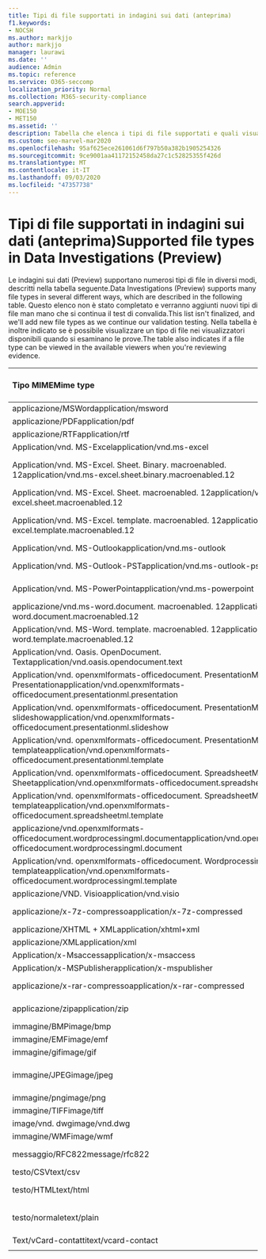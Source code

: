 ```yaml
---
title: Tipi di file supportati in indagini sui dati (anteprima)
f1.keywords:
- NOCSH
ms.author: markjjo
author: markjjo
manager: laurawi
ms.date: ''
audience: Admin
ms.topic: reference
ms.service: O365-seccomp
localization_priority: Normal
ms.collection: M365-security-compliance
search.appverid:
- MOE150
- MET150
ms.assetid: ''
description: Tabella che elenca i tipi di file supportati e quali visualizzatori possono essere visualizzati in per le indagini sui dati (Preview).
ms.custom: seo-marvel-mar2020
ms.openlocfilehash: 95af625ece261061d6f797b50a382b1905254326
ms.sourcegitcommit: 9ce9001aa41172152458da27c1c52825355f426d
ms.translationtype: MT
ms.contentlocale: it-IT
ms.lasthandoff: 09/03/2020
ms.locfileid: "47357738"
---
```

# <a name="supported-file-types-in-data-investigations-preview"></a><span data-ttu-id="5623d-103">Tipi di file supportati in indagini sui dati (anteprima)</span><span class="sxs-lookup"><span data-stu-id="5623d-103">Supported file types in Data Investigations (Preview)</span></span>

<span data-ttu-id="5623d-104">Le indagini sui dati (Preview) supportano numerosi tipi di file in diversi modi, descritti nella tabella seguente.</span><span class="sxs-lookup"><span data-stu-id="5623d-104">Data Investigations (Preview) supports many file types in several different ways, which are described in the following table.</span></span> <span data-ttu-id="5623d-105">Questo elenco non è stato completato e verranno aggiunti nuovi tipi di file man mano che si continua il test di convalida.</span><span class="sxs-lookup"><span data-stu-id="5623d-105">This list isn't finalized, and we'll add new file types as we continue our validation testing.</span></span> <span data-ttu-id="5623d-106">Nella tabella è inoltre indicato se è possibile visualizzare un tipo di file nei visualizzatori disponibili quando si esaminano le prove.</span><span class="sxs-lookup"><span data-stu-id="5623d-106">The table also indicates if a file type can be viewed in the available viewers when you're reviewing evidence.</span></span>

| <span data-ttu-id="5623d-107">Tipo MIME</span><span class="sxs-lookup"><span data-stu-id="5623d-107">Mime type</span></span> | <span data-ttu-id="5623d-108">Classe file</span><span class="sxs-lookup"><span data-stu-id="5623d-108">File class</span></span> | <span data-ttu-id="5623d-109">Visualizzatore nativo</span><span class="sxs-lookup"><span data-stu-id="5623d-109">Native viewer</span></span> | <span data-ttu-id="5623d-110">Visualizzatore di testo</span><span class="sxs-lookup"><span data-stu-id="5623d-110">Text viewer</span></span> | <span data-ttu-id="5623d-111">Visualizzatore annotazioni</span><span class="sxs-lookup"><span data-stu-id="5623d-111">Annotate viewer</span></span> | <span data-ttu-id="5623d-112">Estrazione del contenitore</span><span class="sxs-lookup"><span data-stu-id="5623d-112">Container extraction</span></span> | <span data-ttu-id="5623d-113">Estensioni</span><span class="sxs-lookup"><span data-stu-id="5623d-113">Extensions</span></span> |
| :- | :- | :- | :- | :- | :- | :- |
| <span data-ttu-id="5623d-114">applicazione/MSWord</span><span class="sxs-lookup"><span data-stu-id="5623d-114">application/msword</span></span> | <span data-ttu-id="5623d-115">Documento</span><span class="sxs-lookup"><span data-stu-id="5623d-115">Document</span></span> | <span data-ttu-id="5623d-116">Sì</span><span class="sxs-lookup"><span data-stu-id="5623d-116">Yes</span></span> | <span data-ttu-id="5623d-117">Sì</span><span class="sxs-lookup"><span data-stu-id="5623d-117">Yes</span></span> | <span data-ttu-id="5623d-118">Sì</span><span class="sxs-lookup"><span data-stu-id="5623d-118">Yes</span></span> | <span data-ttu-id="5623d-119">No</span><span class="sxs-lookup"><span data-stu-id="5623d-119">No</span></span> | <span data-ttu-id="5623d-120">. doc;. dat</span><span class="sxs-lookup"><span data-stu-id="5623d-120">.doc; .dat</span></span> |
| <span data-ttu-id="5623d-121">applicazione/PDF</span><span class="sxs-lookup"><span data-stu-id="5623d-121">application/pdf</span></span> | <span data-ttu-id="5623d-122">Documento</span><span class="sxs-lookup"><span data-stu-id="5623d-122">Document</span></span> | <span data-ttu-id="5623d-123">Sì</span><span class="sxs-lookup"><span data-stu-id="5623d-123">Yes</span></span> | <span data-ttu-id="5623d-124">Sì</span><span class="sxs-lookup"><span data-stu-id="5623d-124">Yes</span></span> | <span data-ttu-id="5623d-125">Sì</span><span class="sxs-lookup"><span data-stu-id="5623d-125">Yes</span></span> | <span data-ttu-id="5623d-126">No</span><span class="sxs-lookup"><span data-stu-id="5623d-126">No</span></span> | <span data-ttu-id="5623d-127">.pdf</span><span class="sxs-lookup"><span data-stu-id="5623d-127">.pdf</span></span> |
| <span data-ttu-id="5623d-128">applicazione/RTF</span><span class="sxs-lookup"><span data-stu-id="5623d-128">application/rtf</span></span> | <span data-ttu-id="5623d-129">Documento</span><span class="sxs-lookup"><span data-stu-id="5623d-129">Document</span></span> | <span data-ttu-id="5623d-130">Sì</span><span class="sxs-lookup"><span data-stu-id="5623d-130">Yes</span></span> | <span data-ttu-id="5623d-131">Sì</span><span class="sxs-lookup"><span data-stu-id="5623d-131">Yes</span></span> | <span data-ttu-id="5623d-132">Sì</span><span class="sxs-lookup"><span data-stu-id="5623d-132">Yes</span></span> | <span data-ttu-id="5623d-133">No</span><span class="sxs-lookup"><span data-stu-id="5623d-133">No</span></span> | <span data-ttu-id="5623d-134">. RTF;. doc</span><span class="sxs-lookup"><span data-stu-id="5623d-134">.rtf;.doc</span></span> |
| <span data-ttu-id="5623d-135">Application/vnd. MS-Excel</span><span class="sxs-lookup"><span data-stu-id="5623d-135">application/vnd.ms-excel</span></span> | <span data-ttu-id="5623d-136">Documento</span><span class="sxs-lookup"><span data-stu-id="5623d-136">Document</span></span> | <span data-ttu-id="5623d-137">Sì</span><span class="sxs-lookup"><span data-stu-id="5623d-137">Yes</span></span> | <span data-ttu-id="5623d-138">Sì</span><span class="sxs-lookup"><span data-stu-id="5623d-138">Yes</span></span> | <span data-ttu-id="5623d-139">Sì</span><span class="sxs-lookup"><span data-stu-id="5623d-139">Yes</span></span> | <span data-ttu-id="5623d-140">No</span><span class="sxs-lookup"><span data-stu-id="5623d-140">No</span></span> | <span data-ttu-id="5623d-141">. xls;. dat</span><span class="sxs-lookup"><span data-stu-id="5623d-141">.xls; .dat</span></span> |
| <span data-ttu-id="5623d-142">Application/vnd. MS-Excel. Sheet. Binary. macroenabled. 12</span><span class="sxs-lookup"><span data-stu-id="5623d-142">application/vnd.ms-excel.sheet.binary.macroenabled.12</span></span> | <span data-ttu-id="5623d-143">Produttività/formato di documento aperto</span><span class="sxs-lookup"><span data-stu-id="5623d-143">Productivity / Open Document Format</span></span> | <span data-ttu-id="5623d-144">Sì</span><span class="sxs-lookup"><span data-stu-id="5623d-144">Yes</span></span> | <span data-ttu-id="5623d-145">Sì</span><span class="sxs-lookup"><span data-stu-id="5623d-145">Yes</span></span> | <span data-ttu-id="5623d-146">No</span><span class="sxs-lookup"><span data-stu-id="5623d-146">No</span></span> | <span data-ttu-id="5623d-147">No</span><span class="sxs-lookup"><span data-stu-id="5623d-147">No</span></span> | <span data-ttu-id="5623d-148">. xlsb</span><span class="sxs-lookup"><span data-stu-id="5623d-148">.xlsb</span></span> |
| <span data-ttu-id="5623d-149">Application/vnd. MS-Excel. Sheet. macroenabled. 12</span><span class="sxs-lookup"><span data-stu-id="5623d-149">application/vnd.ms-excel.sheet.macroenabled.12</span></span> | <span data-ttu-id="5623d-150">Documento</span><span class="sxs-lookup"><span data-stu-id="5623d-150">Document</span></span> | <span data-ttu-id="5623d-151">Sì</span><span class="sxs-lookup"><span data-stu-id="5623d-151">Yes</span></span> | <span data-ttu-id="5623d-152">Sì</span><span class="sxs-lookup"><span data-stu-id="5623d-152">Yes</span></span> | <span data-ttu-id="5623d-153">Sì</span><span class="sxs-lookup"><span data-stu-id="5623d-153">Yes</span></span> | <span data-ttu-id="5623d-154">No</span><span class="sxs-lookup"><span data-stu-id="5623d-154">No</span></span> | <span data-ttu-id="5623d-155">. xlsm</span><span class="sxs-lookup"><span data-stu-id="5623d-155">.xlsm</span></span> |
| <span data-ttu-id="5623d-156">Application/vnd. MS-Excel. template. macroenabled. 12</span><span class="sxs-lookup"><span data-stu-id="5623d-156">application/vnd.ms-excel.template.macroenabled.12</span></span> | <span data-ttu-id="5623d-157">Produttività/formato di documento aperto</span><span class="sxs-lookup"><span data-stu-id="5623d-157">Productivity / Open Document Format</span></span> | <span data-ttu-id="5623d-158">No</span><span class="sxs-lookup"><span data-stu-id="5623d-158">No</span></span> | <span data-ttu-id="5623d-159">Sì</span><span class="sxs-lookup"><span data-stu-id="5623d-159">Yes</span></span> | <span data-ttu-id="5623d-160">No</span><span class="sxs-lookup"><span data-stu-id="5623d-160">No</span></span> | <span data-ttu-id="5623d-161">No</span><span class="sxs-lookup"><span data-stu-id="5623d-161">No</span></span> | <span data-ttu-id="5623d-162">. xltm</span><span class="sxs-lookup"><span data-stu-id="5623d-162">.xltm</span></span> |
| <span data-ttu-id="5623d-163">Application/vnd. MS-Outlook</span><span class="sxs-lookup"><span data-stu-id="5623d-163">application/vnd.ms-outlook</span></span> | <span data-ttu-id="5623d-164">Produttività</span><span class="sxs-lookup"><span data-stu-id="5623d-164">Productivity</span></span> | <span data-ttu-id="5623d-165">No</span><span class="sxs-lookup"><span data-stu-id="5623d-165">No</span></span> | <span data-ttu-id="5623d-166">No</span><span class="sxs-lookup"><span data-stu-id="5623d-166">No</span></span> | <span data-ttu-id="5623d-167">No</span><span class="sxs-lookup"><span data-stu-id="5623d-167">No</span></span> | <span data-ttu-id="5623d-168">No</span><span class="sxs-lookup"><span data-stu-id="5623d-168">No</span></span> | <span data-ttu-id="5623d-169">. msg</span><span class="sxs-lookup"><span data-stu-id="5623d-169">.msg</span></span> |
| <span data-ttu-id="5623d-170">Application/vnd. MS-Outlook-PST</span><span class="sxs-lookup"><span data-stu-id="5623d-170">application/vnd.ms-outlook-pst</span></span> | <span data-ttu-id="5623d-171">Produttività/collaborazione</span><span class="sxs-lookup"><span data-stu-id="5623d-171">Productivity / Collaboration</span></span> | <span data-ttu-id="5623d-172">No</span><span class="sxs-lookup"><span data-stu-id="5623d-172">No</span></span> | <span data-ttu-id="5623d-173">No</span><span class="sxs-lookup"><span data-stu-id="5623d-173">No</span></span> | <span data-ttu-id="5623d-174">No</span><span class="sxs-lookup"><span data-stu-id="5623d-174">No</span></span> | <span data-ttu-id="5623d-175">Sì</span><span class="sxs-lookup"><span data-stu-id="5623d-175">Yes</span></span> | <span data-ttu-id="5623d-176">file con estensione pst</span><span class="sxs-lookup"><span data-stu-id="5623d-176">.pst</span></span> |
| <span data-ttu-id="5623d-177">Application/vnd. MS-PowerPoint</span><span class="sxs-lookup"><span data-stu-id="5623d-177">application/vnd.ms-powerpoint</span></span> | <span data-ttu-id="5623d-178">Documento</span><span class="sxs-lookup"><span data-stu-id="5623d-178">Document</span></span> | <span data-ttu-id="5623d-179">Sì</span><span class="sxs-lookup"><span data-stu-id="5623d-179">Yes</span></span> | <span data-ttu-id="5623d-180">Sì</span><span class="sxs-lookup"><span data-stu-id="5623d-180">Yes</span></span> | <span data-ttu-id="5623d-181">Sì</span><span class="sxs-lookup"><span data-stu-id="5623d-181">Yes</span></span> | <span data-ttu-id="5623d-182">No</span><span class="sxs-lookup"><span data-stu-id="5623d-182">No</span></span> | <span data-ttu-id="5623d-183">. ppt,. PPS;. POT</span><span class="sxs-lookup"><span data-stu-id="5623d-183">.ppt; .pps;.pot</span></span> |
| <span data-ttu-id="5623d-184">applicazione/vnd.ms-word.document. macroenabled. 12</span><span class="sxs-lookup"><span data-stu-id="5623d-184">application/vnd.ms-word.document.macroenabled.12</span></span> | <span data-ttu-id="5623d-185">Documento</span><span class="sxs-lookup"><span data-stu-id="5623d-185">Document</span></span> | <span data-ttu-id="5623d-186">Sì</span><span class="sxs-lookup"><span data-stu-id="5623d-186">Yes</span></span> | <span data-ttu-id="5623d-187">Sì</span><span class="sxs-lookup"><span data-stu-id="5623d-187">Yes</span></span> | <span data-ttu-id="5623d-188">Sì</span><span class="sxs-lookup"><span data-stu-id="5623d-188">Yes</span></span> | <span data-ttu-id="5623d-189">No</span><span class="sxs-lookup"><span data-stu-id="5623d-189">No</span></span> | <span data-ttu-id="5623d-190">.docm</span><span class="sxs-lookup"><span data-stu-id="5623d-190">.docm</span></span> |
| <span data-ttu-id="5623d-191">Application/vnd. MS-Word. template. macroenabled. 12</span><span class="sxs-lookup"><span data-stu-id="5623d-191">application/vnd.ms-word.template.macroenabled.12</span></span> | <span data-ttu-id="5623d-192">Documento</span><span class="sxs-lookup"><span data-stu-id="5623d-192">Document</span></span> | <span data-ttu-id="5623d-193">Sì</span><span class="sxs-lookup"><span data-stu-id="5623d-193">Yes</span></span> | <span data-ttu-id="5623d-194">Sì</span><span class="sxs-lookup"><span data-stu-id="5623d-194">Yes</span></span> | <span data-ttu-id="5623d-195">Sì</span><span class="sxs-lookup"><span data-stu-id="5623d-195">Yes</span></span> | <span data-ttu-id="5623d-196">No</span><span class="sxs-lookup"><span data-stu-id="5623d-196">No</span></span> | <span data-ttu-id="5623d-197">. dotm</span><span class="sxs-lookup"><span data-stu-id="5623d-197">.dotm</span></span> |
| <span data-ttu-id="5623d-198">Application/vnd. Oasis. OpenDocument. Text</span><span class="sxs-lookup"><span data-stu-id="5623d-198">application/vnd.oasis.opendocument.text</span></span> | <span data-ttu-id="5623d-199">Documento</span><span class="sxs-lookup"><span data-stu-id="5623d-199">Document</span></span> | <span data-ttu-id="5623d-200">Sì</span><span class="sxs-lookup"><span data-stu-id="5623d-200">Yes</span></span> | <span data-ttu-id="5623d-201">Sì</span><span class="sxs-lookup"><span data-stu-id="5623d-201">Yes</span></span> | <span data-ttu-id="5623d-202">Sì</span><span class="sxs-lookup"><span data-stu-id="5623d-202">Yes</span></span> | <span data-ttu-id="5623d-203">No</span><span class="sxs-lookup"><span data-stu-id="5623d-203">No</span></span> | <span data-ttu-id="5623d-204">ODT</span><span class="sxs-lookup"><span data-stu-id="5623d-204">.odt;</span></span>  |
| <span data-ttu-id="5623d-205">Application/vnd. openxmlformats-officedocument. PresentationML. Presentation</span><span class="sxs-lookup"><span data-stu-id="5623d-205">application/vnd.openxmlformats-officedocument.presentationml.presentation</span></span> | <span data-ttu-id="5623d-206">Documento</span><span class="sxs-lookup"><span data-stu-id="5623d-206">Document</span></span> | <span data-ttu-id="5623d-207">Sì</span><span class="sxs-lookup"><span data-stu-id="5623d-207">Yes</span></span> | <span data-ttu-id="5623d-208">Sì</span><span class="sxs-lookup"><span data-stu-id="5623d-208">Yes</span></span> | <span data-ttu-id="5623d-209">Sì</span><span class="sxs-lookup"><span data-stu-id="5623d-209">Yes</span></span> | <span data-ttu-id="5623d-210">No</span><span class="sxs-lookup"><span data-stu-id="5623d-210">No</span></span> | <span data-ttu-id="5623d-211">.pptx</span><span class="sxs-lookup"><span data-stu-id="5623d-211">.pptx</span></span> |
| <span data-ttu-id="5623d-212">Application/vnd. openxmlformats-officedocument. PresentationML. slideshow</span><span class="sxs-lookup"><span data-stu-id="5623d-212">application/vnd.openxmlformats-officedocument.presentationml.slideshow</span></span> | <span data-ttu-id="5623d-213">Produttività/formato di documento aperto</span><span class="sxs-lookup"><span data-stu-id="5623d-213">Productivity / Open Document Format</span></span> | <span data-ttu-id="5623d-214">Sì</span><span class="sxs-lookup"><span data-stu-id="5623d-214">Yes</span></span> | <span data-ttu-id="5623d-215">Sì</span><span class="sxs-lookup"><span data-stu-id="5623d-215">Yes</span></span> | <span data-ttu-id="5623d-216">Sì</span><span class="sxs-lookup"><span data-stu-id="5623d-216">Yes</span></span> | <span data-ttu-id="5623d-217">No</span><span class="sxs-lookup"><span data-stu-id="5623d-217">No</span></span> | <span data-ttu-id="5623d-218">. ppsx</span><span class="sxs-lookup"><span data-stu-id="5623d-218">.ppsx</span></span> |
| <span data-ttu-id="5623d-219">Application/vnd. openxmlformats-officedocument. PresentationML. template</span><span class="sxs-lookup"><span data-stu-id="5623d-219">application/vnd.openxmlformats-officedocument.presentationml.template</span></span> | <span data-ttu-id="5623d-220">Documento</span><span class="sxs-lookup"><span data-stu-id="5623d-220">Document</span></span> | <span data-ttu-id="5623d-221">Sì</span><span class="sxs-lookup"><span data-stu-id="5623d-221">Yes</span></span> | <span data-ttu-id="5623d-222">Sì</span><span class="sxs-lookup"><span data-stu-id="5623d-222">Yes</span></span> | <span data-ttu-id="5623d-223">Sì</span><span class="sxs-lookup"><span data-stu-id="5623d-223">Yes</span></span> | <span data-ttu-id="5623d-224">No</span><span class="sxs-lookup"><span data-stu-id="5623d-224">No</span></span> | <span data-ttu-id="5623d-225">. potx</span><span class="sxs-lookup"><span data-stu-id="5623d-225">.potx</span></span> |
| <span data-ttu-id="5623d-226">Application/vnd. openxmlformats-officedocument. SpreadsheetML. Sheet</span><span class="sxs-lookup"><span data-stu-id="5623d-226">application/vnd.openxmlformats-officedocument.spreadsheetml.sheet</span></span> | <span data-ttu-id="5623d-227">Documento</span><span class="sxs-lookup"><span data-stu-id="5623d-227">Document</span></span> | <span data-ttu-id="5623d-228">Sì</span><span class="sxs-lookup"><span data-stu-id="5623d-228">Yes</span></span> | <span data-ttu-id="5623d-229">Sì</span><span class="sxs-lookup"><span data-stu-id="5623d-229">Yes</span></span> | <span data-ttu-id="5623d-230">Sì</span><span class="sxs-lookup"><span data-stu-id="5623d-230">Yes</span></span> | <span data-ttu-id="5623d-231">No</span><span class="sxs-lookup"><span data-stu-id="5623d-231">No</span></span> | <span data-ttu-id="5623d-232">XLSX</span><span class="sxs-lookup"><span data-stu-id="5623d-232">.xlsx</span></span> |
| <span data-ttu-id="5623d-233">Application/vnd. openxmlformats-officedocument. SpreadsheetML. template</span><span class="sxs-lookup"><span data-stu-id="5623d-233">application/vnd.openxmlformats-officedocument.spreadsheetml.template</span></span> | <span data-ttu-id="5623d-234">Documento</span><span class="sxs-lookup"><span data-stu-id="5623d-234">Document</span></span> | <span data-ttu-id="5623d-235">Sì</span><span class="sxs-lookup"><span data-stu-id="5623d-235">Yes</span></span> | <span data-ttu-id="5623d-236">Sì</span><span class="sxs-lookup"><span data-stu-id="5623d-236">Yes</span></span> | <span data-ttu-id="5623d-237">Sì</span><span class="sxs-lookup"><span data-stu-id="5623d-237">Yes</span></span> | <span data-ttu-id="5623d-238">No</span><span class="sxs-lookup"><span data-stu-id="5623d-238">No</span></span> | <span data-ttu-id="5623d-239">. xltx</span><span class="sxs-lookup"><span data-stu-id="5623d-239">.xltx</span></span> |
| <span data-ttu-id="5623d-240">applicazione/vnd.openxmlformats-officedocument.wordprocessingml.document</span><span class="sxs-lookup"><span data-stu-id="5623d-240">application/vnd.openxmlformats-officedocument.wordprocessingml.document</span></span> | <span data-ttu-id="5623d-241">Documento</span><span class="sxs-lookup"><span data-stu-id="5623d-241">Document</span></span> | <span data-ttu-id="5623d-242">Sì</span><span class="sxs-lookup"><span data-stu-id="5623d-242">Yes</span></span> | <span data-ttu-id="5623d-243">Sì</span><span class="sxs-lookup"><span data-stu-id="5623d-243">Yes</span></span> | <span data-ttu-id="5623d-244">Sì</span><span class="sxs-lookup"><span data-stu-id="5623d-244">Yes</span></span> | <span data-ttu-id="5623d-245">No</span><span class="sxs-lookup"><span data-stu-id="5623d-245">No</span></span> | <span data-ttu-id="5623d-246">. docx</span><span class="sxs-lookup"><span data-stu-id="5623d-246">.docx</span></span> |
| <span data-ttu-id="5623d-247">Application/vnd. openxmlformats-officedocument. WordprocessingML. template</span><span class="sxs-lookup"><span data-stu-id="5623d-247">application/vnd.openxmlformats-officedocument.wordprocessingml.template</span></span> | <span data-ttu-id="5623d-248">Documento</span><span class="sxs-lookup"><span data-stu-id="5623d-248">Document</span></span> | <span data-ttu-id="5623d-249">Sì</span><span class="sxs-lookup"><span data-stu-id="5623d-249">Yes</span></span> | <span data-ttu-id="5623d-250">Sì</span><span class="sxs-lookup"><span data-stu-id="5623d-250">Yes</span></span> | <span data-ttu-id="5623d-251">Sì</span><span class="sxs-lookup"><span data-stu-id="5623d-251">Yes</span></span> | <span data-ttu-id="5623d-252">No</span><span class="sxs-lookup"><span data-stu-id="5623d-252">No</span></span> | <span data-ttu-id="5623d-253">. dotx</span><span class="sxs-lookup"><span data-stu-id="5623d-253">.dotx</span></span> |
| <span data-ttu-id="5623d-254">applicazione/VND. Visio</span><span class="sxs-lookup"><span data-stu-id="5623d-254">application/vnd.visio</span></span> | <span data-ttu-id="5623d-255">Documento</span><span class="sxs-lookup"><span data-stu-id="5623d-255">Document</span></span> | <span data-ttu-id="5623d-256">Sì</span><span class="sxs-lookup"><span data-stu-id="5623d-256">Yes</span></span> | <span data-ttu-id="5623d-257">Sì</span><span class="sxs-lookup"><span data-stu-id="5623d-257">Yes</span></span> | <span data-ttu-id="5623d-258">Sì</span><span class="sxs-lookup"><span data-stu-id="5623d-258">Yes</span></span> | <span data-ttu-id="5623d-259">No</span><span class="sxs-lookup"><span data-stu-id="5623d-259">No</span></span> | <span data-ttu-id="5623d-260">. vsd</span><span class="sxs-lookup"><span data-stu-id="5623d-260">.vsd</span></span> |
| <span data-ttu-id="5623d-261">applicazione/x-7z-compresso</span><span class="sxs-lookup"><span data-stu-id="5623d-261">application/x-7z-compressed</span></span> | <span data-ttu-id="5623d-262">Archivio/contenitore</span><span class="sxs-lookup"><span data-stu-id="5623d-262">Archive / Container</span></span> | <span data-ttu-id="5623d-263">No</span><span class="sxs-lookup"><span data-stu-id="5623d-263">No</span></span> | <span data-ttu-id="5623d-264">No</span><span class="sxs-lookup"><span data-stu-id="5623d-264">No</span></span> | <span data-ttu-id="5623d-265">No</span><span class="sxs-lookup"><span data-stu-id="5623d-265">No</span></span> | <span data-ttu-id="5623d-266">Sì</span><span class="sxs-lookup"><span data-stu-id="5623d-266">Yes</span></span> | <span data-ttu-id="5623d-267">.7z</span><span class="sxs-lookup"><span data-stu-id="5623d-267">.7z</span></span> |
| <span data-ttu-id="5623d-268">applicazione/XHTML + XML</span><span class="sxs-lookup"><span data-stu-id="5623d-268">application/xhtml+xml</span></span> | <span data-ttu-id="5623d-269">Documento</span><span class="sxs-lookup"><span data-stu-id="5623d-269">Document</span></span> | <span data-ttu-id="5623d-270">Sì</span><span class="sxs-lookup"><span data-stu-id="5623d-270">Yes</span></span> | <span data-ttu-id="5623d-271">Sì</span><span class="sxs-lookup"><span data-stu-id="5623d-271">Yes</span></span> | <span data-ttu-id="5623d-272">Sì</span><span class="sxs-lookup"><span data-stu-id="5623d-272">Yes</span></span> | <span data-ttu-id="5623d-273">No</span><span class="sxs-lookup"><span data-stu-id="5623d-273">No</span></span> | <span data-ttu-id="5623d-274">. XHTML</span><span class="sxs-lookup"><span data-stu-id="5623d-274">.xhtml</span></span> |
| <span data-ttu-id="5623d-275">applicazione/XML</span><span class="sxs-lookup"><span data-stu-id="5623d-275">application/xml</span></span> | <span data-ttu-id="5623d-276">Documento</span><span class="sxs-lookup"><span data-stu-id="5623d-276">Document</span></span> | <span data-ttu-id="5623d-277">Sì</span><span class="sxs-lookup"><span data-stu-id="5623d-277">Yes</span></span> | <span data-ttu-id="5623d-278">Sì</span><span class="sxs-lookup"><span data-stu-id="5623d-278">Yes</span></span> | <span data-ttu-id="5623d-279">Sì</span><span class="sxs-lookup"><span data-stu-id="5623d-279">Yes</span></span> | <span data-ttu-id="5623d-280">No</span><span class="sxs-lookup"><span data-stu-id="5623d-280">No</span></span> | <span data-ttu-id="5623d-281">. XML</span><span class="sxs-lookup"><span data-stu-id="5623d-281">.xml</span></span> |
| <span data-ttu-id="5623d-282">Application/x-Msaccess</span><span class="sxs-lookup"><span data-stu-id="5623d-282">application/x-msaccess</span></span> | <span data-ttu-id="5623d-283">Documento</span><span class="sxs-lookup"><span data-stu-id="5623d-283">Document</span></span> | <span data-ttu-id="5623d-284">Sì</span><span class="sxs-lookup"><span data-stu-id="5623d-284">Yes</span></span> | <span data-ttu-id="5623d-285">Sì</span><span class="sxs-lookup"><span data-stu-id="5623d-285">Yes</span></span> | <span data-ttu-id="5623d-286">Sì</span><span class="sxs-lookup"><span data-stu-id="5623d-286">Yes</span></span> | <span data-ttu-id="5623d-287">No</span><span class="sxs-lookup"><span data-stu-id="5623d-287">No</span></span> | <span data-ttu-id="5623d-288">. mdb</span><span class="sxs-lookup"><span data-stu-id="5623d-288">.mdb</span></span> |
| <span data-ttu-id="5623d-289">Application/x-MSPublisher</span><span class="sxs-lookup"><span data-stu-id="5623d-289">application/x-mspublisher</span></span> | <span data-ttu-id="5623d-290">Documento</span><span class="sxs-lookup"><span data-stu-id="5623d-290">Document</span></span> | <span data-ttu-id="5623d-291">Sì</span><span class="sxs-lookup"><span data-stu-id="5623d-291">Yes</span></span> | <span data-ttu-id="5623d-292">Sì</span><span class="sxs-lookup"><span data-stu-id="5623d-292">Yes</span></span> | <span data-ttu-id="5623d-293">Sì</span><span class="sxs-lookup"><span data-stu-id="5623d-293">Yes</span></span> | <span data-ttu-id="5623d-294">No</span><span class="sxs-lookup"><span data-stu-id="5623d-294">No</span></span> | <span data-ttu-id="5623d-295">. pub</span><span class="sxs-lookup"><span data-stu-id="5623d-295">.pub</span></span> |
| <span data-ttu-id="5623d-296">applicazione/x-rar-compresso</span><span class="sxs-lookup"><span data-stu-id="5623d-296">application/x-rar-compressed</span></span> | <span data-ttu-id="5623d-297">Archivio/contenitore</span><span class="sxs-lookup"><span data-stu-id="5623d-297">Archive / Container</span></span> | <span data-ttu-id="5623d-298">No</span><span class="sxs-lookup"><span data-stu-id="5623d-298">No</span></span> | <span data-ttu-id="5623d-299">No</span><span class="sxs-lookup"><span data-stu-id="5623d-299">No</span></span> | <span data-ttu-id="5623d-300">No</span><span class="sxs-lookup"><span data-stu-id="5623d-300">No</span></span> | <span data-ttu-id="5623d-301">Sì</span><span class="sxs-lookup"><span data-stu-id="5623d-301">Yes</span></span> | <span data-ttu-id="5623d-302">. rar</span><span class="sxs-lookup"><span data-stu-id="5623d-302">.rar</span></span> |
| <span data-ttu-id="5623d-303">applicazione/zip</span><span class="sxs-lookup"><span data-stu-id="5623d-303">application/zip</span></span> | <span data-ttu-id="5623d-304">Archivio/contenitore</span><span class="sxs-lookup"><span data-stu-id="5623d-304">Archive / Container</span></span> | <span data-ttu-id="5623d-305">No</span><span class="sxs-lookup"><span data-stu-id="5623d-305">No</span></span> | <span data-ttu-id="5623d-306">No</span><span class="sxs-lookup"><span data-stu-id="5623d-306">No</span></span> | <span data-ttu-id="5623d-307">No</span><span class="sxs-lookup"><span data-stu-id="5623d-307">No</span></span> | <span data-ttu-id="5623d-308">Sì</span><span class="sxs-lookup"><span data-stu-id="5623d-308">Yes</span></span> | <span data-ttu-id="5623d-309">.zip</span><span class="sxs-lookup"><span data-stu-id="5623d-309">.zip</span></span> |
| <span data-ttu-id="5623d-310">immagine/BMP</span><span class="sxs-lookup"><span data-stu-id="5623d-310">image/bmp</span></span> | <span data-ttu-id="5623d-311">Immagine</span><span class="sxs-lookup"><span data-stu-id="5623d-311">Image</span></span> | <span data-ttu-id="5623d-312">Sì</span><span class="sxs-lookup"><span data-stu-id="5623d-312">Yes</span></span> | <span data-ttu-id="5623d-313">Sì</span><span class="sxs-lookup"><span data-stu-id="5623d-313">Yes</span></span> | <span data-ttu-id="5623d-314">Sì</span><span class="sxs-lookup"><span data-stu-id="5623d-314">Yes</span></span> | <span data-ttu-id="5623d-315">No</span><span class="sxs-lookup"><span data-stu-id="5623d-315">No</span></span> | <span data-ttu-id="5623d-316">. bmp</span><span class="sxs-lookup"><span data-stu-id="5623d-316">.bmp</span></span> |
| <span data-ttu-id="5623d-317">immagine/EMF</span><span class="sxs-lookup"><span data-stu-id="5623d-317">image/emf</span></span> | <span data-ttu-id="5623d-318">Immagine</span><span class="sxs-lookup"><span data-stu-id="5623d-318">Image</span></span> | <span data-ttu-id="5623d-319">Sì</span><span class="sxs-lookup"><span data-stu-id="5623d-319">Yes</span></span> | <span data-ttu-id="5623d-320">Sì</span><span class="sxs-lookup"><span data-stu-id="5623d-320">Yes</span></span> | <span data-ttu-id="5623d-321">Sì</span><span class="sxs-lookup"><span data-stu-id="5623d-321">Yes</span></span> | <span data-ttu-id="5623d-322">No</span><span class="sxs-lookup"><span data-stu-id="5623d-322">No</span></span> | <span data-ttu-id="5623d-323">EMF</span><span class="sxs-lookup"><span data-stu-id="5623d-323">.emf</span></span> |
| <span data-ttu-id="5623d-324">immagine/gif</span><span class="sxs-lookup"><span data-stu-id="5623d-324">image/gif</span></span> | <span data-ttu-id="5623d-325">Documento</span><span class="sxs-lookup"><span data-stu-id="5623d-325">Document</span></span> | <span data-ttu-id="5623d-326">Sì</span><span class="sxs-lookup"><span data-stu-id="5623d-326">Yes</span></span> | <span data-ttu-id="5623d-327">Sì</span><span class="sxs-lookup"><span data-stu-id="5623d-327">Yes</span></span> | <span data-ttu-id="5623d-328">Sì</span><span class="sxs-lookup"><span data-stu-id="5623d-328">Yes</span></span> | <span data-ttu-id="5623d-329">No</span><span class="sxs-lookup"><span data-stu-id="5623d-329">No</span></span> | <span data-ttu-id="5623d-330">. gif</span><span class="sxs-lookup"><span data-stu-id="5623d-330">.gif</span></span> |
| <span data-ttu-id="5623d-331">immagine/JPEG</span><span class="sxs-lookup"><span data-stu-id="5623d-331">image/jpeg</span></span> | <span data-ttu-id="5623d-332">Immagine</span><span class="sxs-lookup"><span data-stu-id="5623d-332">Image</span></span> | <span data-ttu-id="5623d-333">Sì</span><span class="sxs-lookup"><span data-stu-id="5623d-333">Yes</span></span> | <span data-ttu-id="5623d-334">Sì</span><span class="sxs-lookup"><span data-stu-id="5623d-334">Yes</span></span> | <span data-ttu-id="5623d-335">Sì</span><span class="sxs-lookup"><span data-stu-id="5623d-335">Yes</span></span> | <span data-ttu-id="5623d-336">No</span><span class="sxs-lookup"><span data-stu-id="5623d-336">No</span></span> | <span data-ttu-id="5623d-337">. jpg;. jpeg;. dat;. jpgt</span><span class="sxs-lookup"><span data-stu-id="5623d-337">.jpg; .jpeg; .dat;.jpgt</span></span> |
| <span data-ttu-id="5623d-338">immagine/png</span><span class="sxs-lookup"><span data-stu-id="5623d-338">image/png</span></span> | <span data-ttu-id="5623d-339">Immagine</span><span class="sxs-lookup"><span data-stu-id="5623d-339">Image</span></span> | <span data-ttu-id="5623d-340">Sì</span><span class="sxs-lookup"><span data-stu-id="5623d-340">Yes</span></span> | <span data-ttu-id="5623d-341">Sì</span><span class="sxs-lookup"><span data-stu-id="5623d-341">Yes</span></span> | <span data-ttu-id="5623d-342">Sì</span><span class="sxs-lookup"><span data-stu-id="5623d-342">Yes</span></span> | <span data-ttu-id="5623d-343">No</span><span class="sxs-lookup"><span data-stu-id="5623d-343">No</span></span> | <span data-ttu-id="5623d-344">. png</span><span class="sxs-lookup"><span data-stu-id="5623d-344">.png</span></span> |
| <span data-ttu-id="5623d-345">immagine/TIFF</span><span class="sxs-lookup"><span data-stu-id="5623d-345">image/tiff</span></span> | <span data-ttu-id="5623d-346">Immagine</span><span class="sxs-lookup"><span data-stu-id="5623d-346">Image</span></span> | <span data-ttu-id="5623d-347">Sì</span><span class="sxs-lookup"><span data-stu-id="5623d-347">Yes</span></span> | <span data-ttu-id="5623d-348">Sì</span><span class="sxs-lookup"><span data-stu-id="5623d-348">Yes</span></span> | <span data-ttu-id="5623d-349">Sì</span><span class="sxs-lookup"><span data-stu-id="5623d-349">Yes</span></span> | <span data-ttu-id="5623d-350">No</span><span class="sxs-lookup"><span data-stu-id="5623d-350">No</span></span> | <span data-ttu-id="5623d-351">TIF</span><span class="sxs-lookup"><span data-stu-id="5623d-351">.tif</span></span> |
| <span data-ttu-id="5623d-352">image/vnd. dwg</span><span class="sxs-lookup"><span data-stu-id="5623d-352">image/vnd.dwg</span></span> | <span data-ttu-id="5623d-353">Documento</span><span class="sxs-lookup"><span data-stu-id="5623d-353">Document</span></span> | <span data-ttu-id="5623d-354">Sì</span><span class="sxs-lookup"><span data-stu-id="5623d-354">Yes</span></span> | <span data-ttu-id="5623d-355">Sì</span><span class="sxs-lookup"><span data-stu-id="5623d-355">Yes</span></span> | <span data-ttu-id="5623d-356">Sì</span><span class="sxs-lookup"><span data-stu-id="5623d-356">Yes</span></span> | <span data-ttu-id="5623d-357">No</span><span class="sxs-lookup"><span data-stu-id="5623d-357">No</span></span> | <span data-ttu-id="5623d-358">. dwg;. DXF</span><span class="sxs-lookup"><span data-stu-id="5623d-358">.dwg;.dxf;</span></span> |
| <span data-ttu-id="5623d-359">immagine/WMF</span><span class="sxs-lookup"><span data-stu-id="5623d-359">image/wmf</span></span> | <span data-ttu-id="5623d-360">Documento</span><span class="sxs-lookup"><span data-stu-id="5623d-360">Document</span></span> | <span data-ttu-id="5623d-361">Sì</span><span class="sxs-lookup"><span data-stu-id="5623d-361">Yes</span></span> | <span data-ttu-id="5623d-362">Sì</span><span class="sxs-lookup"><span data-stu-id="5623d-362">Yes</span></span> | <span data-ttu-id="5623d-363">Sì</span><span class="sxs-lookup"><span data-stu-id="5623d-363">Yes</span></span> | <span data-ttu-id="5623d-364">No</span><span class="sxs-lookup"><span data-stu-id="5623d-364">No</span></span> | <span data-ttu-id="5623d-365">. wmf</span><span class="sxs-lookup"><span data-stu-id="5623d-365">.wmf</span></span> |
| <span data-ttu-id="5623d-366">messaggio/RFC822</span><span class="sxs-lookup"><span data-stu-id="5623d-366">message/rfc822</span></span> | <span data-ttu-id="5623d-367">Produttività/collaborazione</span><span class="sxs-lookup"><span data-stu-id="5623d-367">Productivity / Collaboration</span></span> | <span data-ttu-id="5623d-368">No</span><span class="sxs-lookup"><span data-stu-id="5623d-368">No</span></span> | <span data-ttu-id="5623d-369">No</span><span class="sxs-lookup"><span data-stu-id="5623d-369">No</span></span> | <span data-ttu-id="5623d-370">No</span><span class="sxs-lookup"><span data-stu-id="5623d-370">No</span></span> | <span data-ttu-id="5623d-371">No</span><span class="sxs-lookup"><span data-stu-id="5623d-371">No</span></span> | <span data-ttu-id="5623d-372">.eml</span><span class="sxs-lookup"><span data-stu-id="5623d-372">.eml</span></span> |
| <span data-ttu-id="5623d-373">testo/CSV</span><span class="sxs-lookup"><span data-stu-id="5623d-373">text/csv</span></span> | <span data-ttu-id="5623d-374">Documento</span><span class="sxs-lookup"><span data-stu-id="5623d-374">Document</span></span> | <span data-ttu-id="5623d-375">Sì</span><span class="sxs-lookup"><span data-stu-id="5623d-375">Yes</span></span> | <span data-ttu-id="5623d-376">Sì</span><span class="sxs-lookup"><span data-stu-id="5623d-376">Yes</span></span> | <span data-ttu-id="5623d-377">Sì</span><span class="sxs-lookup"><span data-stu-id="5623d-377">Yes</span></span> | <span data-ttu-id="5623d-378">No</span><span class="sxs-lookup"><span data-stu-id="5623d-378">No</span></span> | <span data-ttu-id="5623d-379">. csv</span><span class="sxs-lookup"><span data-stu-id="5623d-379">.csv</span></span> |
| <span data-ttu-id="5623d-380">testo/HTML</span><span class="sxs-lookup"><span data-stu-id="5623d-380">text/html</span></span> | <span data-ttu-id="5623d-381">Documento</span><span class="sxs-lookup"><span data-stu-id="5623d-381">Document</span></span> | <span data-ttu-id="5623d-382">Sì</span><span class="sxs-lookup"><span data-stu-id="5623d-382">Yes</span></span> | <span data-ttu-id="5623d-383">Sì</span><span class="sxs-lookup"><span data-stu-id="5623d-383">Yes</span></span> | <span data-ttu-id="5623d-384">Sì</span><span class="sxs-lookup"><span data-stu-id="5623d-384">Yes</span></span> | <span data-ttu-id="5623d-385">No</span><span class="sxs-lookup"><span data-stu-id="5623d-385">No</span></span> | <span data-ttu-id="5623d-386">. html;. shtml;. htm</span><span class="sxs-lookup"><span data-stu-id="5623d-386">.html;.shtml; .htm</span></span> |
| <span data-ttu-id="5623d-387">testo/normale</span><span class="sxs-lookup"><span data-stu-id="5623d-387">text/plain</span></span> | <span data-ttu-id="5623d-388">Documento</span><span class="sxs-lookup"><span data-stu-id="5623d-388">Document</span></span> | <span data-ttu-id="5623d-389">Sì</span><span class="sxs-lookup"><span data-stu-id="5623d-389">Yes</span></span> | <span data-ttu-id="5623d-390">Sì</span><span class="sxs-lookup"><span data-stu-id="5623d-390">Yes</span></span> | <span data-ttu-id="5623d-391">Sì</span><span class="sxs-lookup"><span data-stu-id="5623d-391">Yes</span></span> | <span data-ttu-id="5623d-392">No</span><span class="sxs-lookup"><span data-stu-id="5623d-392">No</span></span> | <span data-ttu-id="5623d-393">. txt;. CSS;. con;. pl;. csv;. dat</span><span class="sxs-lookup"><span data-stu-id="5623d-393">.txt; .css;.con; .pl; .csv; .dat</span></span> |
| <span data-ttu-id="5623d-394">Text/vCard-contatti</span><span class="sxs-lookup"><span data-stu-id="5623d-394">text/vcard-contact</span></span> | <span data-ttu-id="5623d-395">Documento</span><span class="sxs-lookup"><span data-stu-id="5623d-395">Document</span></span> | <span data-ttu-id="5623d-396">Sì</span><span class="sxs-lookup"><span data-stu-id="5623d-396">Yes</span></span> | <span data-ttu-id="5623d-397">Sì</span><span class="sxs-lookup"><span data-stu-id="5623d-397">Yes</span></span> | <span data-ttu-id="5623d-398">Sì</span><span class="sxs-lookup"><span data-stu-id="5623d-398">Yes</span></span> | <span data-ttu-id="5623d-399">No</span><span class="sxs-lookup"><span data-stu-id="5623d-399">No</span></span> | <span data-ttu-id="5623d-400">. vcf</span><span class="sxs-lookup"><span data-stu-id="5623d-400">.vcf</span></span> |
||||||||
